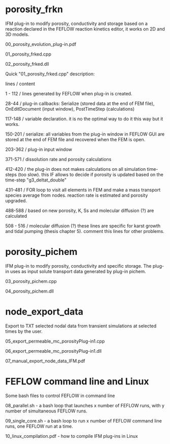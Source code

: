 # porosity_frkn

IFM plug-in to modify porosity, conductivity and storage based on a reaction declared in the FEFLOW reaction kinetics editor, it works on 2D and 3D models. 

00_porosity_evolution_plug-in.pdf

01_porosity_frked.cpp

02_porosity_frked.dll

Quick "01_porosity_frked.cpp" description:

lines         /  content

1 - 112       /  lines generated by FEFLOW when plug-in is created.

28-44         /  plug-in callbacks: Serialize (stored data at the end of FEM file), OnEditDocument (input window), PostTimeStep (calculations)

117-148       /  variable declaration. it is no the optimal way to do it this way but it works.

150-201       /  serialize: all variables from the plug-in window in FEFLOW GUI are stored at the end of FEM file and recovered when the FEM is open.

203-362       /  plug-in input window

371-571       /  dissolution rate and porosity calculations

412-420       /  the plug-in does not makes calculations on all simulation time-steps (too slow). this IF allows to decide if porosity is updated based on the time-step "g3_deltat_double"

431-481       / FOR loop to visit all elements in FEM and make a mass transport species average from nodes. reaction rate is estimated and porosity upgraded.

488-588       / based on new porosity, K, Ss and molecular diffusion (?) are calculated

508 - 516     / molecular diffusion (?) these lines are specific for karst growth and tidal pumping (thesis chapter 5). comment this lines for other problems. 

# porosity_pichem

IFM plug-in to modify porosity, conductivity and specific storage. The plug-in uses as input solute transport data generated by plug-in pichem.

03_porosity_pichem.cpp 

04_porosity_pichem.dll 

# node_export_data

Export to TXT selected nodal data from transient simulations at selected times by the user.

05_export_permeable_mc_porosityPlug-in1.cpp

06_export_permeable_mc_porosityPlug-in1.dll

07_manual_export_node_data_IFM.pdf

# FEFLOW command line and Linux

Some bash files to control FEFLOW in command line

08_parallel.sh - a bash loop that launches x number of FEFLOW runs, with y number of simultaneous FEFLOW runs.

09_single_core.sh - a bash loop to run x number of FEFLOW command line runs, one FEFLOW run at a time.

10_linux_compilation.pdf - how to compile IFM plug-ins in Linux 
